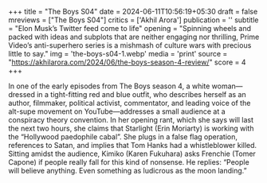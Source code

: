 +++
title = "The Boys S04"
date = 2024-06-11T10:56:19+05:30
draft = false
mreviews = ["The Boys S04"]
critics = ['Akhil Arora']
publication = ''
subtitle = "Elon Musk’s Twitter feed come to life"
opening = "Spinning wheels and packed with ideas and subplots that are neither engaging nor thrilling, Prime Video’s anti-superhero series is a mishmash of culture wars with precious little to say."
img = 'the-boys-s04-1.webp'
media = 'print'
source = "https://akhilarora.com/2024/06/the-boys-season-4-review/"
score = 4
+++

In one of the early episodes from The Boys season 4, a white woman—dressed in a tight-fitting red and blue outfit, who describes herself as an author, filmmaker, political activist, commentator, and leading voice of the alt-supe movement on YouTube—addresses a small audience at a conspiracy theory convention. In her opening rant, which she says will last the next two hours, she claims that Starlight (Erin Moriarty) is working with the “Hollywood paedophile cabal”. She plugs in a false flag operation, references to Satan, and implies that Tom Hanks had a whistleblower killed. Sitting amidst the audience, Kimiko (Karen Fukuhara) asks Frenchie (Tomer Capone) if people really fall for this kind of nonsense. He replies: “People will believe anything. Even something as ludicrous as the moon landing.”
